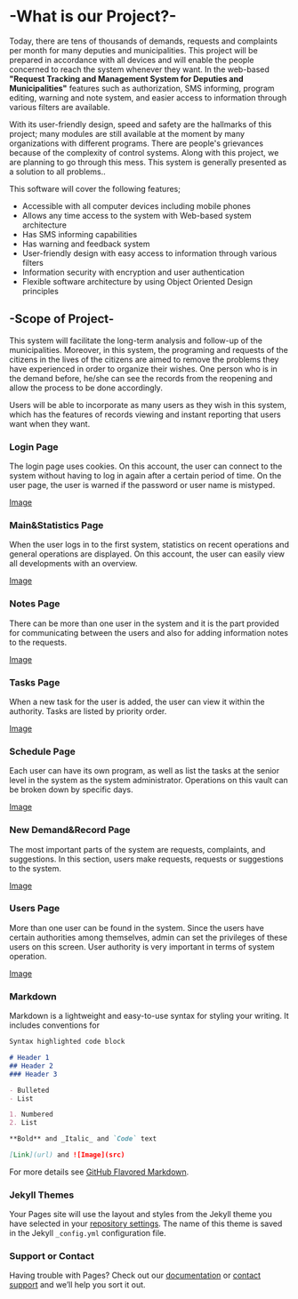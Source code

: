 # -What is our Project?-

Today, there are tens of thousands of demands, requests and complaints per month for many deputies and municipalities. This project will be prepared in accordance with all devices and will enable the people concerned to reach the system whenever they want. In the web-based **"Request Tracking and Management System for Deputies and Municipalities"** features such as authorization, SMS informing, program editing, warning and note system, and easier access to information through various filters are available.

With its user-friendly design, speed and safety are the hallmarks of this project; many modules are still available at the moment by many organizations with different programs. There are people's grievances because of the complexity of control systems. Along with this project, we are planning to go through this mess. This system is generally presented as a solution to all problems..

This software will cover the following features;
  *	Accessible with all computer devices including mobile phones
  * Allows any time access to the system with Web-based system architecture
  * Has SMS informing capabilities
  * Has warning and feedback system
  * User-friendly design with easy access to information through various filters
  * Information security with encryption and user authentication
  * Flexible software architecture by using Object Oriented Design principles


## -Scope of Project-

This system will facilitate the long-term analysis and follow-up of the municipalities. Moreover, in this system, the programing and requests of the citizens in the lives of the citizens are aimed to remove the problems they have experienced in order to organize their wishes. One person who is in the demand before, he/she can see the records from the reopening and allow the process to be done accordingly.

Users will be able to incorporate as many users as they wish in this system, which has the features of records viewing and instant reporting that users want when they want.


### Login Page

The login page uses cookies. On this account, the user can connect to the system without having to log in again after a certain period of time. On the user page, the user is warned if the password or user name is mistyped.

[Image](https://github.com/Cagatayilikoglu/CENG408_Project/blob/master/Login.jpg)


### Main&Statistics Page

When the user logs in to the first system, statistics on recent operations and general operations are displayed. On this account, the user can easily view all developments with an overview.

[Image](https://github.com/Cagatayilikoglu/CENG408_Project/blob/master/Main.jpg)

### Notes Page

There can be more than one user in the system and it is the part provided for communicating between the users and also for adding information notes to the requests.

[Image](https://github.com/Cagatayilikoglu/CENG408_Project/blob/master/Notes.jpg)

### Tasks Page

When a new task for the user is added, the user can view it within the authority. Tasks are listed by priority order.

[Image](https://github.com/Cagatayilikoglu/CENG408_Project/blob/master/Tasks.jpg)

### Schedule Page

Each user can have its own program, as well as list the tasks at the senior level in the system as the system administrator. Operations on this vault can be broken down by specific days.

[Image](https://github.com/Cagatayilikoglu/CENG408_Project/blob/master/Schedule.jpg)

### New Demand&Record Page

The most important parts of the system are requests, complaints, and suggestions. In this section, users make requests, requests or suggestions to the system.

[Image](https://github.com/Cagatayilikoglu/CENG408_Project/blob/master/New%20Demand%20Record.jpg)

### Users Page

More than one user can be found in the system. Since the users have certain authorities among themselves, admin can set the privileges of these users on this screen. User authority is very important in terms of system operation.

[Image](https://github.com/Cagatayilikoglu/CENG408_Project/blob/master/Users.jpg)

### Markdown

Markdown is a lightweight and easy-to-use syntax for styling your writing. It includes conventions for

```markdown
Syntax highlighted code block

# Header 1
## Header 2
### Header 3

- Bulleted
- List

1. Numbered
2. List

**Bold** and _Italic_ and `Code` text

[Link](url) and ![Image](src)
```

For more details see [GitHub Flavored Markdown](https://guides.github.com/features/mastering-markdown/).

### Jekyll Themes

Your Pages site will use the layout and styles from the Jekyll theme you have selected in your [repository settings](https://github.com/Cagatayilikoglu/ProjectPage/settings). The name of this theme is saved in the Jekyll `_config.yml` configuration file.

### Support or Contact

Having trouble with Pages? Check out our [documentation](https://help.github.com/categories/github-pages-basics/) or [contact support](https://github.com/contact) and we’ll help you sort it out.

